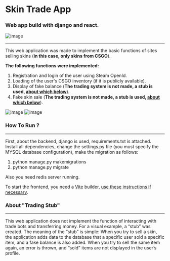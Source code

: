 # Skin Trade App
### Web app build with django and react.

![image](https://github.com/Orest-Maiatskyi/SkinTradeApp/assets/64983071/32854e73-f8ff-44bd-b34d-067349d27e02)
___

This web application was made to implement the basic functions of sites 
selling skins (<b>in this case, only skins from CSGO</b>).

<b>The following functions were implemented:</b> 
1. Registration and login of the user using Steam OpenId.
2. Loading of the user's CSGO inventory (if it is publicly available).
3. Display of fake balance (<b>The trading system is not made, a stub is used, 
[about which below](#about--trading-stub-)</b>).
4. Fake skin sale (<b>The trading system is not made, a stub is used, 
[about which below](#about--trading-stub-)</b>).

![image](https://github.com/Orest-Maiatskyi/SkinTradeApp/assets/64983071/eb5306ac-8eaf-4f76-92d0-8256dcb1309f)
![image](https://github.com/Orest-Maiatskyi/SkinTradeApp/assets/64983071/ee08a135-b6fa-4748-a503-8744cbe4f32b)

### How To Run ?
___

First, about the backend, django is used, requirements.txt is attached.
Install all dependencies, change the settings.py file (you must specify the MYSQL database configuration), 
make the migration as follows:
1. python manage.py makemigrations
2. python manage.py migrate
   
Also you need redis server running.

To start the frontend, you need a [Vite](https://vitejs.dev/) builder, [use these instructions if necessary](https://vitejs.dev/guide/).

### About "Trading Stub"
___


This web application does not implement the function of interacting with trade bots and transferring money. 
For a visual example, a “stub” was created.
The meaning of the “stub” is simple: When you try to sell a skin, 
the application adds data to the database that a specific user sold a specific item, 
and a fake balance is also added. When you try to sell the same item again, an error is thrown, 
and “sold” items are not displayed in the user’s profile.
